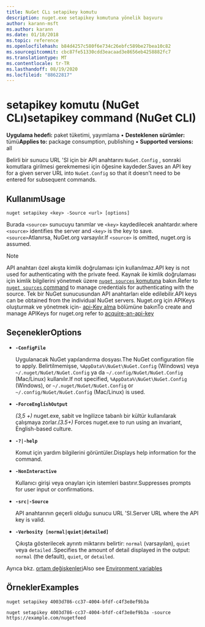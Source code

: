 ```yaml
---
title: NuGet CLı setapikey komutu
description: nuget.exe setapikey komutuna yönelik başvuru
author: karann-msft
ms.author: karann
ms.date: 01/18/2018
ms.topic: reference
ms.openlocfilehash: b84d4257c580f6e734c26ebfc589be27bea10c82
ms.sourcegitcommit: cbc87fe51330cdd3eacaad3e8656eb4258882fc7
ms.translationtype: MT
ms.contentlocale: tr-TR
ms.lasthandoff: 08/19/2020
ms.locfileid: "88622817"
---
```

# <a name="setapikey-command-nuget-cli"></a><span data-ttu-id="22e5b-103">setapikey komutu (NuGet CLı)</span><span class="sxs-lookup"><span data-stu-id="22e5b-103">setapikey command (NuGet CLI)</span></span>

<span data-ttu-id="22e5b-104">**Uygulama hedefi:** paket tüketimi, yayımlama &bullet; **Desteklenen sürümler:** tümü</span><span class="sxs-lookup"><span data-stu-id="22e5b-104">**Applies to:** package consumption, publishing &bullet; **Supported versions:** all</span></span>

<span data-ttu-id="22e5b-105">Belirli bir sunucu URL 'SI için bir API anahtarını `NuGet.Config` , sonraki komutlara girilmesi gerekmemesi için öğesine kaydeder.</span><span class="sxs-lookup"><span data-stu-id="22e5b-105">Saves an API key for a given server URL into `NuGet.Config` so that it doesn't need to be entered for subsequent commands.</span></span>

## <a name="usage"></a><span data-ttu-id="22e5b-106">Kullanım</span><span class="sxs-lookup"><span data-stu-id="22e5b-106">Usage</span></span>

```cli
nuget setapikey <key> -Source <url> [options]
```

<span data-ttu-id="22e5b-107">Burada `<source>` sunucuyu tanımlar ve `<key>` kaydedilecek anahtardır.</span><span class="sxs-lookup"><span data-stu-id="22e5b-107">where `<source>` identifies the server and `<key>` is the key to save.</span></span> <span data-ttu-id="22e5b-108">`<source>`Atlanırsa, NuGet.org varsayılır.</span><span class="sxs-lookup"><span data-stu-id="22e5b-108">If `<source>` is omitted, nuget.org is assumed.</span></span> 

> [!NOTE]
> <span data-ttu-id="22e5b-109">API anahtarı özel akışta kimlik doğrulaması için kullanılmaz.</span><span class="sxs-lookup"><span data-stu-id="22e5b-109">API key is not used for authenticating with the private feed.</span></span> <span data-ttu-id="22e5b-110">Kaynak ile kimlik doğrulaması için kimlik bilgilerini yönetmek üzere [ `nuget sources` komutuna](../cli-reference/cli-ref-sources.md) bakın.</span><span class="sxs-lookup"><span data-stu-id="22e5b-110">Refer to [`nuget sources` command](../cli-reference/cli-ref-sources.md) to manage credentials for authenticating with the source.</span></span>
> <span data-ttu-id="22e5b-111">Tek bir NuGet sunucusundan API anahtarları elde edilebilir.</span><span class="sxs-lookup"><span data-stu-id="22e5b-111">API keys can be obtained from the individual NuGet servers.</span></span> <span data-ttu-id="22e5b-112">Nuget.org için APIKeys oluşturmak ve yönetmek için- [api-Key alma](../../nuget-org/scoped-api-keys.md#acquire-an-api-key) bölümüne bakın</span><span class="sxs-lookup"><span data-stu-id="22e5b-112">To create and manage APIKeys for nuget.org refer to [acquire-an-api-key](../../nuget-org/scoped-api-keys.md#acquire-an-api-key)</span></span>

## <a name="options"></a><span data-ttu-id="22e5b-113">Seçenekler</span><span class="sxs-lookup"><span data-stu-id="22e5b-113">Options</span></span>

- **`-ConfigFile`**

  <span data-ttu-id="22e5b-114">Uygulanacak NuGet yapılandırma dosyası.</span><span class="sxs-lookup"><span data-stu-id="22e5b-114">The NuGet configuration file to apply.</span></span> <span data-ttu-id="22e5b-115">Belirtilmemişse, `%AppData%\NuGet\NuGet.Config` (Windows) veya `~/.nuget/NuGet/NuGet.Config` ya da `~/.config/NuGet/NuGet.Config` (Mac/Linux) kullanılır.</span><span class="sxs-lookup"><span data-stu-id="22e5b-115">If not specified, `%AppData%\NuGet\NuGet.Config` (Windows), or `~/.nuget/NuGet/NuGet.Config` or `~/.config/NuGet/NuGet.Config` (Mac/Linux) is used.</span></span>

- **`-ForceEnglishOutput`**

  <span data-ttu-id="22e5b-116">*(3,5 +)* nuget.exe, sabit ve Ingilizce tabanlı bir kültür kullanılarak çalışmaya zorlar.</span><span class="sxs-lookup"><span data-stu-id="22e5b-116">*(3.5+)* Forces nuget.exe to run using an invariant, English-based culture.</span></span>

- **`-?|-help`**

  <span data-ttu-id="22e5b-117">Komut için yardım bilgilerini görüntüler.</span><span class="sxs-lookup"><span data-stu-id="22e5b-117">Displays help information for the command.</span></span>

- **`-NonInteractive`**

  <span data-ttu-id="22e5b-118">Kullanıcı girişi veya onayları için istemleri bastırır.</span><span class="sxs-lookup"><span data-stu-id="22e5b-118">Suppresses prompts for user input or confirmations.</span></span>

- **`-src|-Source`**

  <span data-ttu-id="22e5b-119">API anahtarının geçerli olduğu sunucu URL 'SI.</span><span class="sxs-lookup"><span data-stu-id="22e5b-119">Server URL where the API key is valid.</span></span>

- **`-Verbosity [normal|quiet|detailed]`**

  <span data-ttu-id="22e5b-120">Çıkışta gösterilecek ayrıntı miktarını belirtir: `normal` (varsayılan), `quiet` veya `detailed` .</span><span class="sxs-lookup"><span data-stu-id="22e5b-120">Specifies the amount of detail displayed in the output: `normal` (the default), `quiet`, or `detailed`.</span></span>

<span data-ttu-id="22e5b-121">Ayrıca bkz. [ortam değişkenleri](cli-ref-environment-variables.md)</span><span class="sxs-lookup"><span data-stu-id="22e5b-121">Also see [Environment variables](cli-ref-environment-variables.md)</span></span>

## <a name="examples"></a><span data-ttu-id="22e5b-122">Örnekler</span><span class="sxs-lookup"><span data-stu-id="22e5b-122">Examples</span></span>

```cli
nuget setapikey 4003d786-cc37-4004-bfdf-c4f3e8ef9b3a

nuget setapikey 4003d786-cc37-4004-bfdf-c4f3e8ef9b3a -source https://example.com/nugetfeed
```
